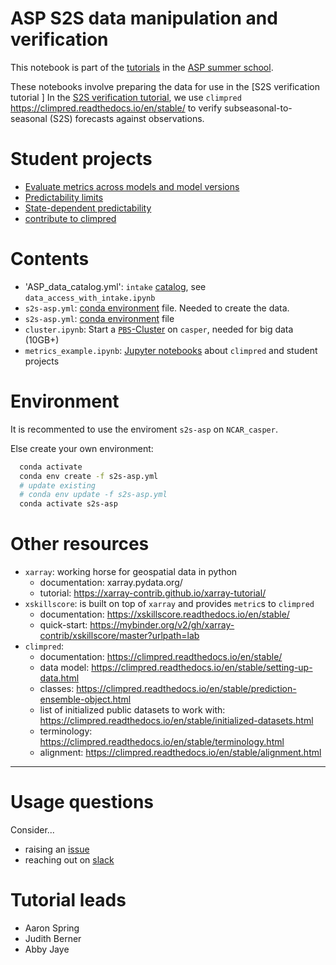# ASP S2S data manipulation and verification

This notebook is part of the [tutorials](https://www.cgd.ucar.edu/events/2021/asp-colloquia/tutorials.html) in the [ASP summer school](https://www.cgd.ucar.edu/events/2021/asp-colloquia/).

These notebooks involve preparing the data for use in the [S2S verification tutorial
]
In the [S2S verification tutorial](https://docs.google.com/document/d/1nQOyjjAjdqN2sl3IeJYCytCo4l_49GW6fMgkKjsnsCc/edit),
we use `climpred` https://climpred.readthedocs.io/en/stable/ to verify subseasonal-to-seasonal (S2S) forecasts against observations.


# Student projects

- [Evaluate metrics across models and model versions](https://github.com/NCAR-ASP-2021/s2s_verification_climpred/issues/1)
- [Predictability limits](https://github.com/NCAR-ASP-2021/s2s_verification_climpred/issues/2)
- [State-dependent predictability](https://github.com/NCAR-ASP-2021/s2s_verification_climpred/issues/3)
- [contribute to climpred](https://github.com/NCAR-ASP-2021/s2s_verification_climpred/issues/4)


# Contents

- 'ASP_data_catalog.yml': `intake` [catalog](https://intake.readthedocs.io/en/latest/catalog.html#yaml-format), see `data_access_with_intake.ipynb`
- `s2s-asp.yml`: [conda environment](https://docs.conda.io/projects/conda/en/latest/user-guide/tasks/manage-environments.html) file. Needed to create the data.
- `s2s-asp.yml`: [conda environment](https://docs.conda.io/projects/conda/en/latest/user-guide/tasks/manage-environments.html) file
- `cluster.ipynb`: Start a [`PBS`-Cluster](https://github.com/NCAR/ncar-jobqueue) on `casper`, needed for big data (10GB+)
- `metrics_example.ipynb`: [Jupyter notebooks](https://jupyter-notebook-beginner-guide.readthedocs.io/en/latest/what_is_jupyter.html) about `climpred` and student projects


# Environment

It is recommented to use the enviroment `s2s-asp` on `NCAR_casper`.

Else create your own environment:

```bash
  conda activate
  conda env create -f s2s-asp.yml
  # update existing
  # conda env update -f s2s-asp.yml
  conda activate s2s-asp
```


# Other resources

- `xarray`: working horse for geospatial data in python
    - documentation: xarray.pydata.org/
    - tutorial: https://xarray-contrib.github.io/xarray-tutorial/
- `xskillscore`: is built on top of `xarray` and provides `metric`s to `climpred`
    - documentation: https://xskillscore.readthedocs.io/en/stable/
    - quick-start: https://mybinder.org/v2/gh/xarray-contrib/xskillscore/master?urlpath=lab
- `climpred`:
    - documentation: https://climpred.readthedocs.io/en/stable/
    - data model: https://climpred.readthedocs.io/en/stable/setting-up-data.html
    - classes: https://climpred.readthedocs.io/en/stable/prediction-ensemble-object.html
    - list of initialized public datasets to work with: https://climpred.readthedocs.io/en/stable/initialized-datasets.html
    - terminology: https://climpred.readthedocs.io/en/stable/terminology.html
    - alignment: https://climpred.readthedocs.io/en/stable/alignment.html
    
--- 

# Usage questions

Consider...

- raising an [issue](https://github.com/NCAR-ASP-2021/s2s_verif_and_data/issues)
- reaching out on [slack](asp2021-s2s.slack.com)

# Tutorial leads

- Aaron Spring
- Judith Berner
- Abby Jaye
